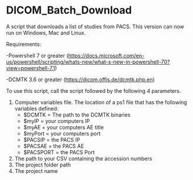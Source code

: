 # DICOM_Batch_Download
A script that downloads a list of studies from PACS. This version can now run on Windows, Mac and Linux.

Requirements:

-Powershell 7 or greater (https://docs.microsoft.com/en-us/powershell/scripting/whats-new/what-s-new-in-powershell-70?view=powershell-7.1)

-DCMTK 3.6 or greater (https://dicom.offis.de/dcmtk.php.en)

To use this script, call the script followed by the following 4 parameters.
1. Computer variables file. The location of a ps1 file that has the following variables defined:
   - $DCMTK = The path to the DCMTK binaries
   - $myIP = your computers IP
   - $myAE = your computers AE title
   - $myPort = your computers port
   - $PACSIP = the PACS IP
   - $PACSAE = the PACS AE
   - $PACSPORT = the PACS Port
2. The path to your CSV containing the accession numbers
3. The project folder path
4. The project name
